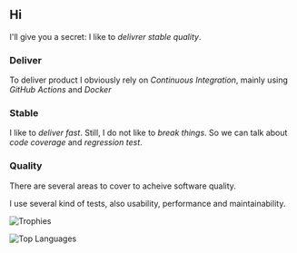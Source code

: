 ## Hi

I'll give you a secret: I like to _delivrer stable quality_.

### Deliver

To deliver product I obviously rely on _Continuous Integration_, mainly using
_GitHub Actions_ and _Docker_

### Stable

I like to _deliver fast_. Still, I do not like to _break things_. So we can
talk about _code coverage_ and _regression test_.

### Quality

There are several areas to cover to acheive software quality.

I use several kind of tests, also usability, performance and maintainability.

![Trophies](https://github-profile-trophy.vercel.app/?username=KINFOO&no-frame=true&column=5&row=2)

![Top Languages](https://github-readme-stats.vercel.app/api/top-langs/?username=KINFOO&show_icons=true&hide_border=true&layout=compact)

<!--
**KINFOO/KINFOO** is a ✨ _special_ ✨ repository because its `README.md` (this file) appears on your GitHub profile.

Here are some ideas to get you started:

- 🔭 I’m currently working on ...
- 🌱 I’m currently learning ...
- 👯 I’m looking to collaborate on ...
- 🤔 I’m looking for help with ...
- 💬 Ask me about ...
- 📫 How to reach me: ...
- 😄 Pronouns: ...
- ⚡ Fun fact: ...
-->
